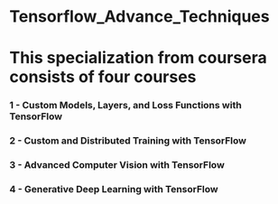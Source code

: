 # Tensorflow_Advance_Techniques 
# This specialization from coursera consists of four courses 
### 1 - Custom Models, Layers, and Loss Functions with TensorFlow
### 2 - Custom and Distributed Training with TensorFlow
### 3 - Advanced Computer Vision with TensorFlow
### 4 - Generative Deep Learning with TensorFlow
